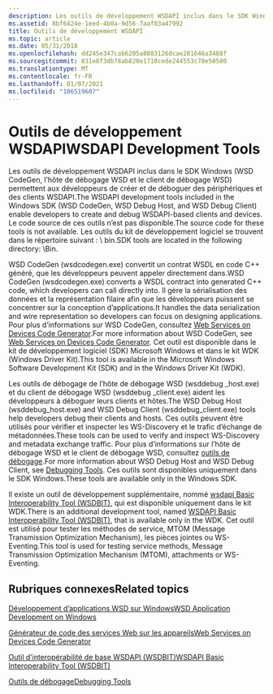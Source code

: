 ```yaml
---
description: Les outils de développement WSDAPI inclus dans le SDK Windows (WSD CodeGen, l’hôte de débogage WSD et le client de débogage WSD) permettent aux développeurs de créer et de déboguer des périphériques et des clients WSDAPI.
ms.assetid: 8bf6424e-1eed-4b0a-9d56-7aaf03a47992
title: Outils de développement WSDAPI
ms.topic: article
ms.date: 05/31/2018
ms.openlocfilehash: dd245e347cab6205a8883126dcae281646a3488f
ms.sourcegitcommit: 831e8f3db78ab820e1710cede244553c70e50500
ms.translationtype: MT
ms.contentlocale: fr-FR
ms.lasthandoff: 01/07/2021
ms.locfileid: "106519607"
---
```

# <a name="wsdapi-development-tools"></a><span data-ttu-id="36e8f-103">Outils de développement WSDAPI</span><span class="sxs-lookup"><span data-stu-id="36e8f-103">WSDAPI Development Tools</span></span>

<span data-ttu-id="36e8f-104">Les outils de développement WSDAPI inclus dans le SDK Windows (WSD CodeGen, l’hôte de débogage WSD et le client de débogage WSD) permettent aux développeurs de créer et de déboguer des périphériques et des clients WSDAPI.</span><span class="sxs-lookup"><span data-stu-id="36e8f-104">The WSDAPI development tools included in the Windows SDK (WSD CodeGen, WSD Debug Host, and WSD Debug Client) enable developers to create and debug WSDAPI-based clients and devices.</span></span> <span data-ttu-id="36e8f-105">Le code source de ces outils n’est pas disponible.</span><span class="sxs-lookup"><span data-stu-id="36e8f-105">The source code for these tools is not available.</span></span> <span data-ttu-id="36e8f-106">Les outils du kit de développement logiciel se trouvent dans le répertoire suivant : <Windows SDK Install Folder> \\ bin.</span><span class="sxs-lookup"><span data-stu-id="36e8f-106">SDK tools are located in the following directory: <Windows SDK Install Folder>\\Bin.</span></span>

<span data-ttu-id="36e8f-107">WSD CodeGen (wsdcodegen.exe) convertit un contrat WSDL en code C++ généré, que les développeurs peuvent appeler directement dans.</span><span class="sxs-lookup"><span data-stu-id="36e8f-107">WSD CodeGen (wsdcodegen.exe) converts a WSDL contract into generated C++ code, which developers can call directly into.</span></span> <span data-ttu-id="36e8f-108">Il gère la sérialisation des données et la représentation filaire afin que les développeurs puissent se concentrer sur la conception d’applications.</span><span class="sxs-lookup"><span data-stu-id="36e8f-108">It handles the data serialization and wire representation so developers can focus on designing applications.</span></span> <span data-ttu-id="36e8f-109">Pour plus d’informations sur WSD CodeGen, consultez [Web Services on Devices Code Generator](web-services-for-devices-code-generator.md).</span><span class="sxs-lookup"><span data-stu-id="36e8f-109">For more information about WSD CodeGen, see [Web Services on Devices Code Generator](web-services-for-devices-code-generator.md).</span></span> <span data-ttu-id="36e8f-110">Cet outil est disponible dans le kit de développement logiciel (SDK) Microsoft Windows et dans le kit WDK (Windows Driver Kit).</span><span class="sxs-lookup"><span data-stu-id="36e8f-110">This tool is available in the Microsoft Windows Software Development Kit (SDK) and in the Windows Driver Kit (WDK).</span></span>

<span data-ttu-id="36e8f-111">Les outils de débogage de l’hôte de débogage WSD (wsddebug \_host.exe) et du client de débogage WSD (wsddebug \_client.exe) aident les développeurs à déboguer leurs clients et hôtes.</span><span class="sxs-lookup"><span data-stu-id="36e8f-111">The WSD Debug Host (wsddebug\_host.exe) and WSD Debug Client (wsddebug\_client.exe) tools help developers debug their clients and hosts.</span></span> <span data-ttu-id="36e8f-112">Ces outils peuvent être utilisés pour vérifier et inspecter les WS-Discovery et le trafic d’échange de métadonnées.</span><span class="sxs-lookup"><span data-stu-id="36e8f-112">These tools can be used to verify and inspect WS-Discovery and metadata exchange traffic.</span></span> <span data-ttu-id="36e8f-113">Pour plus d’informations sur l’hôte de débogage WSD et le client de débogage WSD, consultez [outils de débogage](debugging-tools.md).</span><span class="sxs-lookup"><span data-stu-id="36e8f-113">For more information about WSD Debug Host and WSD Debug Client, see [Debugging Tools](debugging-tools.md).</span></span> <span data-ttu-id="36e8f-114">Ces outils sont disponibles uniquement dans le SDK Windows.</span><span class="sxs-lookup"><span data-stu-id="36e8f-114">These tools are available only in the Windows SDK.</span></span>

<span data-ttu-id="36e8f-115">Il existe un outil de développement supplémentaire, nommé [wsdapi Basic Interoperability Tool (WSDBIT)](https://msdn.microsoft.com/library/cc264250.aspx), qui est disponible uniquement dans le kit WDK.</span><span class="sxs-lookup"><span data-stu-id="36e8f-115">There is an additional development tool, named [WSDAPI Basic Interoperability Tool (WSDBIT)](https://msdn.microsoft.com/library/cc264250.aspx), that is available only in the WDK.</span></span> <span data-ttu-id="36e8f-116">Cet outil est utilisé pour tester les méthodes de service, MTOM (Message Transmission Optimization Mechanism), les pièces jointes ou WS-Eventing.</span><span class="sxs-lookup"><span data-stu-id="36e8f-116">This tool is used for testing service methods, Message Transmission Optimization Mechanism (MTOM), attachments or WS-Eventing.</span></span>

## <a name="related-topics"></a><span data-ttu-id="36e8f-117">Rubriques connexes</span><span class="sxs-lookup"><span data-stu-id="36e8f-117">Related topics</span></span>

<dl> <dt>

[<span data-ttu-id="36e8f-118">Développement d’applications WSD sur Windows</span><span class="sxs-lookup"><span data-stu-id="36e8f-118">WSD Application Development on Windows</span></span>](wsd-application-development-on-windows.md)
</dt> <dt>

[<span data-ttu-id="36e8f-119">Générateur de code des services Web sur les appareils</span><span class="sxs-lookup"><span data-stu-id="36e8f-119">Web Services on Devices Code Generator</span></span>](web-services-for-devices-code-generator.md)
</dt> <dt>

[<span data-ttu-id="36e8f-120">Outil d’interopérabilité de base WSDAPI (WSDBIT)</span><span class="sxs-lookup"><span data-stu-id="36e8f-120">WSDAPI Basic Interoperability Tool (WSDBIT)</span></span>](https://msdn.microsoft.com/library/cc264250.aspx)
</dt> <dt>

[<span data-ttu-id="36e8f-121">Outils de débogage</span><span class="sxs-lookup"><span data-stu-id="36e8f-121">Debugging Tools</span></span>](debugging-tools.md)
</dt> </dl>

 

 




